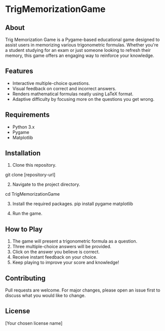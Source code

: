 # TrigMemorizationGame

## About
Trig Memorization Game is a Pygame-based educational game designed to assist users in memorizing various trigonometric formulas. Whether you're a student studying for an exam or just someone looking to refresh their memory, this game offers an engaging way to reinforce your knowledge.

## Features
- Interactive multiple-choice questions.
- Visual feedback on correct and incorrect answers.
- Renders mathematical formulas neatly using LaTeX format.
- Adaptive difficulty by focusing more on the questions you get wrong.

## Requirements
- Python 3.x
- Pygame
- Matplotlib

## Installation
1. Clone this repository.

git clone [repository-url]

2. Navigate to the project directory.

cd TrigMemorizationGame


3. Install the required packages.
pip install pygame matplotlib


4. Run the game.

## How to Play
1. The game will present a trigonometric formula as a question.
2. Three multiple-choice answers will be provided.
3. Click on the answer you believe is correct.
4. Receive instant feedback on your choice.
5. Keep playing to improve your score and knowledge!

## Contributing
Pull requests are welcome. For major changes, please open an issue first to discuss what you would like to change.

## License
[Your chosen license name]



